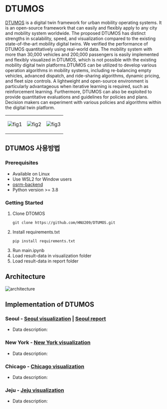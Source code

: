# DTUMOS

[DTUMOS](https://github.com/HNU209/DTUMOS) is a digital twin framework for urban mobility operating systems. It is an open-source framework that can easily and flexibly apply to any city and mobility system worldwide. The proposed DTUMOS has distinct strengths in scalability, speed, and visualization compared to the existing state-of-the-art mobility digital twins.  We verified the performance of DTUMOS quantitatively using real-world data. The mobility system with more than 30,000 vehicles and 200,000 passengers is easily implemented and flexibly visualized in DTUMOS, which is not possible with the existing mobility digital twin platforms.DTUMOS can be utilized to develop various operation algorithms in mobility systems, including re-balancing empty vehicles, advanced dispatch, and ride-sharing algorithms, dynamic pricing, and fleet size controls. A lightweight and open-source environment is particularly advantageous when iterative learning is required, such as reinforcement learning. Furthermore, DTUMOS can also be exploited to provide quantitative evaluations and guidelines for policies and plans. Decision makers can experiment with various policies and algorithms within the digital twin platform. 

<table><tr>
<td>

![fig1](https://user-images.githubusercontent.com/70340230/188303038-cae85f6a-31ef-4a1e-98ad-38f7b08084d0.png)

<td>

![fig2](https://user-images.githubusercontent.com/70340230/188303101-d0d64444-341e-4dfd-8f89-2d6322eefa69.png)

<td>

![fig3](https://user-images.githubusercontent.com/70340230/188303115-ae90ed4f-0f3f-4768-88c1-7bb0445a3e7b.png)

</tr></table>

## DTUMOS 사용방법

### Prerequisites

- Available on Linux
- Use WSL2 for Window users
- [osrm-backend](https://github.com/Project-OSRM/osrm-backend)
- Python version >= 3.8

### Getting Started
1. Clone DTOMOS
    ```
    git clone https://github.com/HNU209/DTUMOS.git
    ```
2. Install requirements.txt  
    ```
    pip install requirements.txt
    ```
3. Run main.ipynb
4. Load result-data in visualization folder
5. Load result-data in report folder

## Architecture
![architecture](https://user-images.githubusercontent.com/70340230/187696367-cd93a438-1f86-4e41-9ee7-f0486584057f.png)

## Implementation of DTUMOS
### Seoul - [Seoul visualization](https://hnu209.github.io/Seoul-visualization/) | [Seoul report](https://hnu209.github.io/Seoul-report/)
- Data description: 
### New York - [New York visualization](https://hnu209.github.io/NewYork-visualization/)   
- Data description: 
### Chicago - [Chicago visualization](https://hnu209.github.io/Chicago-visualization/)   
- Data description: 
### Jeju - [Jeju visualization](https://hnu209.github.io/Jeju-delivery-management-system/)
- Data description: 
